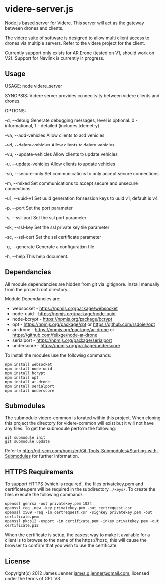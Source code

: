 videre-server.js
================

Node.js based server for Videre. This server will act as the gateway between drones and clients.

The videre suite of software is designed to allow multi client access to drones via multiple servers. Refer to the videre project for the client.

Currently support only exists for AR Drone (tested on V1, should work on V2). Support for Navlink is currently in progress.

Usage
-----

USAGE:    node videre_server

SYNOPSIS: Videre server provides connecitvity between videre clients and drones.

OPTIONS:

-d, --debug             Generate debugging messages, level is optional. 0 - informational, 1 - detailed (includes telemetry)

-va, --add-vehicles     Allow clients to add vehicles

-vd, --delete-vehicles  Allow clients to delete vehicles

-vu, --update-vehicles  Allow clients to update vehicles

-u, --update-vehicles   Allow clients to update vehicles

-so, --secure-only      Set communications to only accept secure connections

-m, --mixed             Set communications to accept secure and unsecure connections

-u1, --uuid-v1          Set uuid generation for session keys to uuid v1, default is v4

-p, --port              Set the port parameter

-s, --ssl-port          Set the ssl port parameter

-sk, --ssl-key          Set the ssl private key file parameter

-sc, --ssl-cert         Set the ssl certificate parameter

-g, --generate          Generate a configuration file

-h, --help              This help document.


Dependancies
------------
All module dependancies are hidden from git via .gitignore. Install manually from the project root directory.

Module Dependancies are:
 - websocket - https://npmjs.org/package/websocket
 - node-uuid - https://npmjs.org/package/node-uuid
 - node-bcrypt - https://npmjs.org/package/bcrypt
 - opt - https://npmjs.org/package/opt or https://github.com/rsdoiel/opt
 - ar-drone - https://npmjs.org/package/ar-drone or https://github.com/felixge/node-ar-drone
 - serialport - https://npmjs.org/package/serialport
 - underscore - https://npmjs.org/package/underscore

To install the modules use the following commands:

```
npm install websocket
npm install node-uuid
npm install bcrypt
npm install opt
npm install ar-drone
npm install serialport
npm install underscore
```

Submodules
----------
The submodule videre-common is located within this project. When cloning this project the directory for videre-common will exist but it will not have any files. To get the submodule perform the following:

```
git submodule init
git submodule update
```

Refer to http://git-scm.com/book/en/Git-Tools-Submodules#Starting-with-Submodules for further information.

HTTPS Requirements
------------------

To support HTTPS (which is required), the files privatekey.pem and certificate.pem will be required in the subdirectory `./keys/`. To create the files execute the following commands:

```
openssl genrsa -out privatekey.pem 1024 
openssl req -new -key privatekey.pem -out certrequest.csr 
openssl x509 -req -in certrequest.csr -signkey privatekey.pem -out certificate.pem
openssl pkcs12 -export -in certificate.pem -inkey privatekey.pem -out certificate.p12
```

When the certificate is setup, the easiest way to make it available for a client is to browse to the name of the https://host:<secure port>, this will cause the browser to confirm that you wish to use the certificate.

License
-------
Copyright(c) 2012 James Jenner james.g.jenner@gmail.com, licensed under the terms of GPL V3
